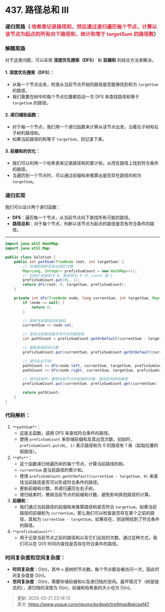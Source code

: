 # 437. 路径总和 III

### 递归思路（ <font style="color:#DF2A3F;">哈希表记录路径和，然后通过递归遍历每个节点，计算以该节点为起点的所有向下路径和，统计和等于 targetSum 的路径数</font>）
### 解题思路
对于这类问题，可以采用 **深度优先搜索（DFS）** 和 **前缀和** 的结合方法来解决。

#### 1. **深度优先搜索（DFS）**：
+ 从每一个节点出发，检查从当前节点开始的路径是否能够找到和为 `targetSum` 的路径。
+ 我们需要在树中的每个节点位置都启动一次 DFS 来查找路径和等于 `targetSum` 的路径。

#### 2. **递归辅助函数**：
+ 对于每一个节点，我们用一个递归函数来计算从该节点出发，沿着左子树和右子树的路径和。
+ 如果当前路径的和等于 `targetSum`，则记录下来。

#### 3. **前缀和的优化**：
+ 我们可以利用一个哈希表来记录路径和的累计和，从而在路径上找到符合条件的路径。
+ 当遍历到一个节点时，可以通过前缀和来推算出是否存在路径的和为 `targetSum`。

### 递归实现
我们可以设计两个递归函数：

+ **DFS**：遍历每一个节点，从当前节点向下查找所有可能的路径。
+ **路径总和**：对于每个节点，判断以该节点为起点的路径是否有符合条件的路径。

---

```java
import java.util.HashMap;
import java.util.Map;

public class Solution {
    public int pathSum(TreeNode root, int targetSum) {
        // 存储前缀和及其出现的次数
        Map<Long, Integer> prefixSumCount = new HashMap<>();
        // 初始化前缀和为 0，路径和为 0 时，count 是 1
        prefixSumCount.put(0L, 1);
        return dfs(root, 0, targetSum, prefixSumCount);
    }

    private int dfs(TreeNode node, long currentSum, int targetSum, Map<Long, Integer> prefixSumCount) {
        if (node == null) {
            return 0;
        }

        // 更新当前路径的前缀和
        currentSum += node.val;

        // 查找当前路径是否有符合的路径和
        int pathCount = prefixSumCount.getOrDefault(currentSum - targetSum, 0);

        // 更新前缀和的计数
        prefixSumCount.put(currentSum, prefixSumCount.getOrDefault(currentSum, 0) + 1);

        // 递归左右子树
        pathCount += dfs(node.left, currentSum, targetSum, prefixSumCount);
        pathCount += dfs(node.right, currentSum, targetSum, prefixSumCount);

        // 递归结束时，撤销当前节点的前缀和计数，避免影响其他路径
        prefixSumCount.put(currentSum, prefixSumCount.get(currentSum) - 1);

        return pathCount;
    }
}

```

### 代码解析：
1. `**pathSum**`：
    - 这是主函数，调用 DFS 来查找符合条件的路径。
    - 使用 `prefixSumCount` 来存储前缀和及其出现次数，初始时，`prefixSumCount.put(0L, 1)` 表示路径和为 0 的路径有 1 条（起始位置的假路径）。
2. `**dfs**`：
    - 这个函数递归地遍历树的每个节点，计算当前路径的和。
    - `currentSum` 是当前路径的累计和。
    - 使用 `prefixSumCount.getOrDefault(currentSum - targetSum, 0)` 来查找当前路径是否可以形成符合条件的路径。
    - 更新前缀和计数，并递归遍历左右子树。
    - 递归结束时，撤销当前节点的前缀和计数，避免影响其他路径的计算。
3. **前缀和**：
    - 我们通过当前路径的前缀和来推算路径和是否符合 `targetSum`。如果当前路径的前缀和为 `currentSum`，那么我们可以检查是否存在某个之前的路径，其和为 `currentSum - targetSum`，如果存在，则说明找到了符合条件的路径。
4. `**prefixSumCount**`：
    - 用于记录当前节点之前的路径和以及它们出现的次数。通过这种方式，我们可以在 O(1) 时间内查找是否存在符合条件的路径。

### 时间复杂度和空间复杂度：
+ **时间复杂度**：O(n)，其中 `n` 是树的节点数。每个节点都会被访问一次，因此时间复杂度是 O(n)。
+ **空间复杂度**：O(n)，需要存储前缀和以及递归栈的空间。最坏情况下（树是链式的），递归栈的深度为 O(n)，前缀和哈希表的大小也为 O(n)。



> 更新: 2025-03-21 23:14:13  
> 原文: <https://www.yuque.com/neumx/ko4psh/trp9msp8pkcpef47>